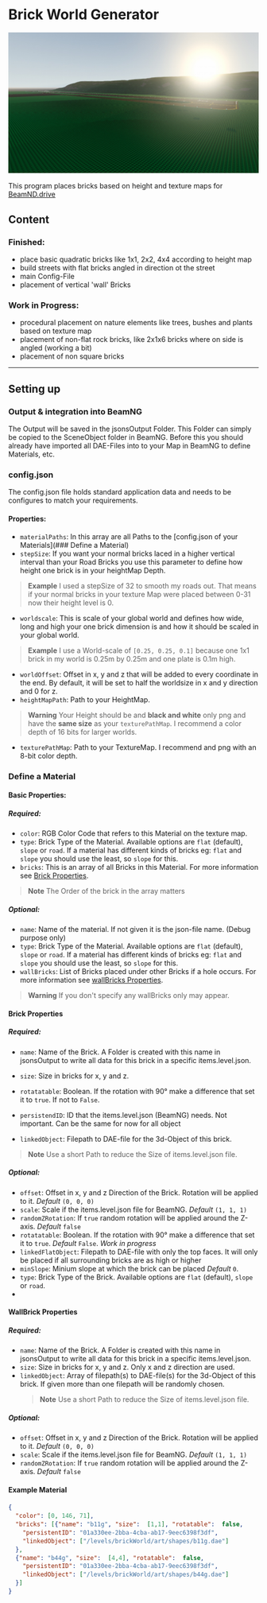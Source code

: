# Brick World Generator

![TestWorld, Screenshot from BeamNG](https://github.com/Jegoexport/Brick_Wordl_Generator/blob/master/assets/images/ExampleRenderBeamNG.jpg)

This program places bricks based on height and texture maps for [BeamND.drive](https://www.beamng.com)

## Content

### Finished:

* place basic quadratic bricks like 1x1, 2x2, 4x4 according to height map
* build streets with flat bricks angled in direction ot the street
* main Config-File
* placement of vertical 'wall' Bricks

### Work in Progress:

* procedural placement on nature elements like trees, bushes and plants based on texture map
* placement of non-flat rock bricks, like 2x1x6 bricks where on side is angled (working a bit)
* placement of non square bricks

-------------

## Setting up

### Output & integration into BeamNG

The Output will be saved in the jsonsOutput Folder. This Folder can simply be copied to the SceneObject folder in BeamNG.
Before this you should already have imported all DAE-Files into to your Map in BeamNG to define Materials, etc.

### config.json

The config.json file holds standard application data and needs to be configures to match your requirements.

#### Properties:

* ``materialPaths``: In this array are all Paths to the [config.json of your Materials](### Define a Material)
* ``stepSize``: If you want your normal bricks laced in a higher vertical interval than your Road Bricks you use this
  parameter to define how height one brick is in your heightMap Depth. 
> **Example**
> I used a stepSize of 32 to smooth my roads out. That means if your normal bricks in your texture Map were placed 
> between 0-31 now their height level is 0.
* ``worldscale``: This is scale of your global world and defines how wide, long and high your one brick dimension is and
  how it should be scaled in your global world.
> **Example**
> I use a World-scale of ``[0.25, 0.25, 0.1]`` because one 1x1 brick in my world is 0.25m by 0.25m and one plate is 0.1m
> high.
* ``worldOffset``: Offset in x, y and z that will be added to every coordinate in the end. By default, it will be set to
  half the worldsize in x and y direction and 0 for z.
* ``heightMapPath``: Path to your HeightMap.
> **Warning**
> Your Height should be and **black and white** only png and have the **same size** as your ``texturePathMap``. I recommend
> a color depth of 16 bits for larger worlds.
* ``texturePathMap``: Path to your TextureMap. I recommend and png with an 8-bit color depth.

### Define a Material

#### Basic Properties:

##### Required:

* `` color ``: RGB Color Code that refers to this Material on the texture map.
* ``type``: Brick Type of the Material. Available options are ``flat`` (default), ``slope`` or ``road``. If a material 
  has different kinds of bricks eg: ``flat`` and ``slope`` you should use the least, so ``slope`` for this.
* `` bricks ``: This is an array of all Bricks in this Material. For more information see [Brick Properties](#brick-properties).
> **Note**
> The Order of the brick in the array matters

##### Optional:
* ``name``: Name of the material. If not given it is the json-file name. (Debug purpose only)
* ``type``: Brick Type of the Material. Available options are ``flat`` (default), ``slope`` or ``road``. If a material 
  has different kinds of bricks eg: ``flat`` and ``slope`` you should use the least, so ``slope`` for this.
* ``wallBricks``: List of Bricks placed under other Bricks if a hole occurs. For more information see [wallBricks Properties](#WallBrick-Properties).
> **Warning**
> If you don't specify any wallBricks only may appear. 


#### Brick Properties

##### Required:

  * ``name``: Name of the Brick. A Folder is created with this name in jsonsOutput to write all data for this brick in a
    specific items.level.json.
  * ``size``: Size in bricks for x, y and z.

  * ``rotatatable``: Boolean. If the rotation with 90° make a difference that set it to ``true``. If not to ``False``.
  * ``persistendID``: ID that the items.level.json (BeamNG) needs. Not important. Can be the same for now for all object
  * ``linkedObject``: Filepath to DAE-file for the 3d-Object of this brick. 
  > **Note** 
  > Use a short Path to reduce the Size of items.level.json file.

##### Optional:

* ``offset``: Offset in x, y and z Direction of the Brick. Rotation will be applied to it. *Default* ``(0, 0, 0)``
* ``scale``: Scale if the items.level.json file for BeamNG. *Default* ``(1, 1, 1)``
* ``randomZRotation``: If ``true`` random rotation will be applied around the Z-axis. *Default* ``false``
* ``rotatatable``: Boolean. If the rotation with 90° make a difference that set it to ``true``. *Default* ``False``. *Work in progress* 
* ``linkedFlatObject``: Filepath to DAE-file with only the top faces. It will only be placed if all surrounding bricks
are as high or higher
* ``minSlope``: Minium slope at which the brick can be placed *Default* ``0``.
* ``type``: Brick Type of the Brick. Available options are ``flat`` (default), ``slope`` or ``road``.
* 

#### WallBrick Properties

##### Required:

* ``name``: Name of the Brick. A Folder is created with this name in jsonsOutput to write all data for this brick in a
    specific items.level.json.
* ``size``: Size in bricks for x, y and z. Only x and z direction are used.
* ``linkedObject``: Array of filepath(s) to DAE-file(s) for the 3d-Object of this brick. If given more than one 
filepath will be randomly chosen. 
  > **Note** 
  > Use a short Path to reduce the Size of items.level.json file.

##### Optional:

* ``offset``: Offset in x, y and z Direction of the Brick. Rotation will be applied to it. *Default* ``(0, 0, 0)``
* ``scale``: Scale if the items.level.json file for BeamNG. *Default* ``(1, 1, 1)``
* ``randomZRotation``: If ``true`` random rotation will be applied around the Z-axis. *Default* ``false``


#### Example Material

```json
{
  "color": [0, 146, 71],
  "bricks": [{"name": "b11g", "size":  [1,1], "rotatable":  false,
    "persistentID": "01a330ee-2bba-4cba-ab17-9eec6398f3df",
    "linkedObject": ["/levels/brickWorld/art/shapes/b11g.dae"]
  },
  {"name": "b44g", "size":  [4,4], "rotatable":  false,
    "persistentID": "01a330ee-2bba-4cba-ab17-9eec6398f3df",
    "linkedObject": ["/levels/brickWorld/art/shapes/b44g.dae"]
  }]
}
```

